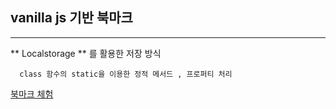 ## vanilla js 기반 북마크

---------------------------

** Localstorage ** 를 활용한 저장 방식

```
  class 함수의 static을 이용한 정적 메서드 , 프로퍼티 처리
```

[북마크 체험](https://llvovll89.github.io/js-bookmark/)

